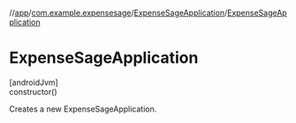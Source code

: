 //[app](../../../index.md)/[com.example.expensesage](../index.md)/[ExpenseSageApplication](index.md)/[ExpenseSageApplication](-expense-sage-application.md)

# ExpenseSageApplication

[androidJvm]\
constructor()

Creates a new ExpenseSageApplication.
